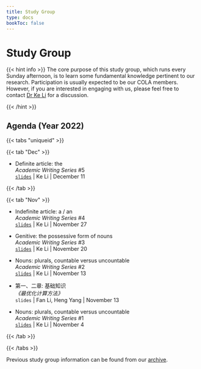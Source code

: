 ```yaml
---
title: Study Group
type: docs
bookToc: false
---
```


# Study Group

<link rel="stylesheet" href="/academicons/academicons-1.9.0/css/academicons.min.css"/>
<link rel="stylesheet" href="https://maxcdn.bootstrapcdn.com/font-awesome/4.4.0/css/font-awesome.min.css">
<head>
<script src='https://kit.fontawesome.com/a076d05399.js' crossorigin='anonymous'></script>
<link rel="stylesheet" href="https://fonts.googleapis.com/icon?family=Material+Icons">
<link rel="stylesheet" href="https://cdnjs.cloudflare.com/ajax/libs/font-awesome/4.7.0/css/font-awesome.min.css">
</head>

{{< hint info >}}
The core purpose of this study group, which runs every Sunday afternoon, is to learn some fundamental knowledge pertinent to our research. Participation is usually expected to be our COLA members. However, if you are interested in engaging with us, please feel free to contact [Dr Ke Li](k.li@exeter.ac.uk) for a discussion.

{{< /hint >}}

## Agenda (Year 2022)

{{< tabs "uniqueid" >}}

{{< tab "Dec" >}}

- Definite article: the<br>
_Academic Writing Series_ #5<br>
<i class='fa fa-file-powerpoint-o' style='font-size:16px'></i> [`slides`](https://www.dropbox.com/s/96fde7h5rts57q8/4.pdf?dl=0) | <i class='fa fa-bullhorn' style='font-size:16px'></i> Ke Li | <i class='fa fa-calendar' style='font-size:16px'></i> December 11

{{< /tab >}}

{{< tab "Nov" >}}

- Indefinite article: a / an<br>
_Academic Writing Series_ #4<br>
<i class='fa fa-file-powerpoint-o' style='font-size:16px'></i> [`slides`](https://www.dropbox.com/s/y6zwcidz60d109a/3.pdf?dl=0) | <i class='fa fa-bullhorn' style='font-size:16px'></i> Ke Li | <i class='fa fa-calendar' style='font-size:16px'></i> November 27

- Genitive: the possessive form of nouns<br>
_Academic Writing Series_ #3<br>
<i class='fa fa-file-powerpoint-o' style='font-size:16px'></i> [`slides`](https://www.dropbox.com/s/cycexihzojwdytk/2.pdf?dl=0) | <i class='fa fa-bullhorn' style='font-size:16px'></i> Ke Li | <i class='fa fa-calendar' style='font-size:16px'></i> November 20

- Nouns: plurals, countable versus uncountable<br>
_Academic Writing Series_ #2<br>
<i class='fa fa-file-powerpoint-o' style='font-size:16px'></i> [`slides`](https://www.dropbox.com/s/l3s996aar66ftgj/1.pdf?dl=0) | <i class='fa fa-bullhorn' style='font-size:16px'></i> Ke Li | <i class='fa fa-calendar' style='font-size:16px'></i> November 13

- 第一、二章: 基础知识<br>
_《最优化计算方法》_<br>
<i class='fa fa-file-powerpoint-o' style='font-size:16px'></i> `slides` | <i class='fa fa-bullhorn' style='font-size:16px'></i> Fan Li, Heng Yang | <i class='fa fa-calendar' style='font-size:16px'></i> November 13

- Nouns: plurals, countable versus uncountable<br>
_Academic Writing Series_ #1<br>
<i class='fa fa-file-powerpoint-o' style='font-size:16px'></i> [`slides`](https://www.dropbox.com/s/l3s996aar66ftgj/1.pdf?dl=0) | <i class='fa fa-bullhorn' style='font-size:16px'></i> Ke Li | <i class='fa fa-calendar' style='font-size:16px'></i> November 4

{{< /tab >}}

{{< /tabs >}}

<i class='fa fa-archive' style='font-size:19px'></i> Previous study group information can be found from our [archive](/docs/events/archive/archive_study).
